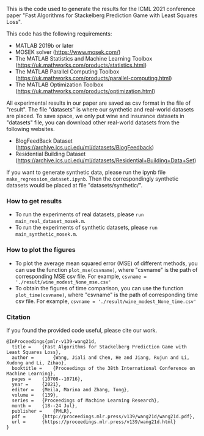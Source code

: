 This is the code used to generate the results for the ICML 2021 conference paper "Fast Algorithms for Stackelberg Prediction Game with Least Squares Loss".

This code has the following requirements:
- MATLAB 2019b or later
- MOSEK solver (https://www.mosek.com/)
- The MATLAB Statistics and Machine Learning Toolbox (https://uk.mathworks.com/products/statistics.html)
- The MATLAB Parallel Computing Toolbox (https://uk.mathworks.com/products/parallel-computing.html)
- The MATLAB Optimization Toolbox (https://uk.mathworks.com/products/optimization.html)

All experimental results in our paper are saved as csv format in the file of "result". The file "datasets" is where our synthetic and real-world datasets are placed.  To save space, we only put wine and insurance datasets in "datasets" file, you can download other real-world datasets  from the following websites.

+ BlogFeedBack Dataset (https://archive.ics.uci.edu/ml/datasets/BlogFeedback)
+ Residential Building Dataset (https://archive.ics.uci.edu/ml/datasets/Residential+Building+Data+Set)

If you want to generate synthetic data, please run the ipynb file `make_regression_dataset.ipynb`. Then the correspondingly synthetic datasets would be placed at file "datasets/synthetic/".

### How to get results

+ To run the experiments of real datasets, please `run main_real_dataset_mosek.m`. 
+ To run the experiments of synthetic datasets, please `run main_synthetic_mosek.m`.

### How to plot the figures

+ To plot the average mean squared error (MSE) of different methods,  you can use the function `plot_mse(csvname)`, where "csvname" is the path of corresponding  MSE csv file. 
  For example, `csvname = './result/wine_modest_None_mse.csv'`
+ To obtain the figures of time comparison, you can use the function `plot_time(csvname)`, where "csvname" is the path of corresponding  time csv file. 
  For example, `csvname = './result/wine_modest_None_time.csv'`

### Citation

If you found the provided code useful, please cite our work.
```
@InProceedings{pmlr-v139-wang21d,
  title = 	 {Fast Algorithms for Stackelberg Prediction Game with Least Squares Loss},
  author =       {Wang, Jiali and Chen, He and Jiang, Rujun and Li, Xudong and Li, Zihao},
  booktitle = 	 {Proceedings of the 38th International Conference on Machine Learning},
  pages = 	 {10708--10716},
  year = 	 {2021},
  editor = 	 {Meila, Marina and Zhang, Tong},
  volume = 	 {139},
  series = 	 {Proceedings of Machine Learning Research},
  month = 	 {18--24 Jul},
  publisher =    {PMLR},
  pdf = 	 {http://proceedings.mlr.press/v139/wang21d/wang21d.pdf},
  url = 	 {https://proceedings.mlr.press/v139/wang21d.html}
}
```

